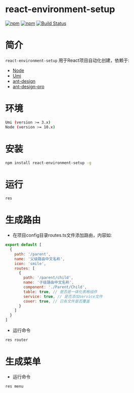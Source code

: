 # react-environment-setup
<!-- Badges section here. -->
[![npm](https://img.shields.io/npm/v/react-environment-setup.svg)](https://www.npmjs.com/package/react-environment-setup)
[![npm](https://img.shields.io/npm/dm/react-environment-setup.svg)](https://www.npmjs.com/package/react-environment-setup)
[![Build Status](https://travis-ci.org/phinney001/react-environment-setup.svg?branch=master)](https://travis-ci.org/phinney001/react-environment-setup)

# 简介
`react-environment-setup` 用于React项目自动化创建，依赖于:
+ [Node](https://nodejs.org/en/)
+ [Umi](https://github.com/umijs/umi)
+ [ant-design](https://ant.design/docs/spec/introduce-cn)
+ [ant-design-pro](https://procomponents.ant.design/)

# 环境
  ```bash
  Umi (version >= 3.x)
  Node (version >= 10.x)
  ```

# 安装
  ```bash
  npm install react-environment-setup -g
  ```

# 运行
  ```bash
  res
  ```
# 生成路由
  + 在项目config目录routes.ts文件添加路由，内容如: 
  ```javascript
  export default [
    {
      path: '/parent',
      name: '父级路由中文名称',
      icon: 'smile',
      routes: [
        {
          path: '/parent/child',
          name: '子级路由中文名称',
          component: './Parent/Child',
          table: true, // 是否是一体化表格组件
          service: true, // 是否添加service文件
          cover: true, // 已有文件是否覆盖
        }
      ]
    }
  ]
  ```
  + 运行命令
  ```bash
  res router
  ```
# 生成菜单
  + 运行命令
  ```bash
  res menu
  ```

